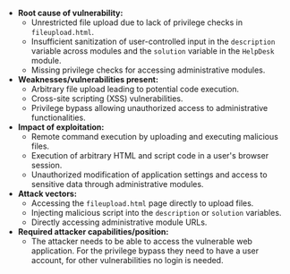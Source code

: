 - **Root cause of vulnerability:**
    - Unrestricted file upload due to lack of privilege checks in `fileupload.html`.
    - Insufficient sanitization of user-controlled input in the `description` variable across modules and the `solution` variable in the `HelpDesk` module.
    - Missing privilege checks for accessing administrative modules.
- **Weaknesses/vulnerabilities present:**
    - Arbitrary file upload leading to potential code execution.
    - Cross-site scripting (XSS) vulnerabilities.
    - Privilege bypass allowing unauthorized access to administrative functionalities.
- **Impact of exploitation:**
    - Remote command execution by uploading and executing malicious files.
    - Execution of arbitrary HTML and script code in a user's browser session.
    - Unauthorized modification of application settings and access to sensitive data through administrative modules.
- **Attack vectors:**
    - Accessing the `fileupload.html` page directly to upload files.
    - Injecting malicious script into the `description` or `solution` variables.
    - Directly accessing administrative module URLs.
- **Required attacker capabilities/position:**
    - The attacker needs to be able to access the vulnerable web application. For the privilege bypass they need to have a user account, for other vulnerabilities no login is needed.